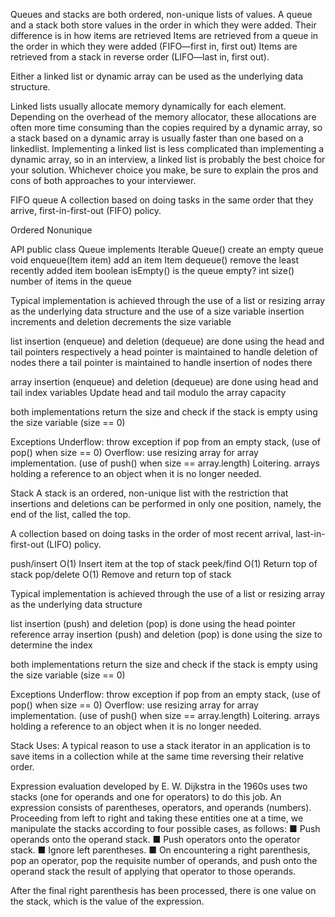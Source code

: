 Queues and stacks are both ordered, non-unique lists of values.
A queue and a stack both store values in the order in which they were added.
Their difference is in how items are retrieved
Items are retrieved from a queue in the order in which they were added (FIFO—first in, first out)
Items are retrieved from a stack in reverse order (LIFO—last in, first out).

Either a linked list or dynamic array can be used as the underlying data structure.

Linked lists usually allocate memory dynamically for each element. Depending on the overhead of the memory allocator, these allocations are often more time consuming than the copies required by a dynamic array, so a stack based on a dynamic array is usually faster than one based on a linkedlist. Implementing a linked list is less complicated than implementing a dynamic array, so in an interview, a linked list is probably the best choice for your solution. Whichever choice you make, be sure to explain the pros and cons of both approaches to your interviewer.


















FIFO queue
A collection based on doing tasks in the same order that they arrive, first-in-first-out (FIFO) policy.

Ordered
Nonunique

API
public class Queue<Item> implements Iterable<Item>
Queue()             create an empty queue
void enqueue(Item item)     add an item
Item dequeue()             remove the least recently added item
boolean isEmpty()         is the queue empty?
int size()             number of items in the queue


Typical implementation is achieved through the use of a list or resizing array as the underlying data structure and the use of a size variable
insertion increments and deletion decrements the size variable

list insertion (enqueue) and deletion (dequeue) are done using the head and tail pointers respectively
a head pointer is maintained to handle deletion of nodes there
a tail pointer is maintained to handle insertion of nodes there

array insertion (enqueue) and deletion (dequeue) are done using head and tail index variables
    Update head and tail modulo the array capacity

both implementations return the size and check if the stack is empty using the size variable (size == 0)


Exceptions
Underflow:  throw exception if pop from an empty stack, (use of pop() when size == 0)
Overflow:  use resizing array for array implementation. (use of push() when size == array.length)
Loitering.  arrays holding a reference to an object when it is no longer needed.




















Stack
A stack is an ordered, non-unique list with the restriction that insertions and deletions can be performed in only one position, namely, the end of the list, called the top.

A collection based on doing tasks in the order of most recent arrival, last-in-first-out (LIFO) policy.



push/insert    O(1)    Insert item at the top of stack
peek/find    O(1)    Return top of stack
pop/delete    O(1)    Remove and return top of stack



Typical implementation is achieved through the use of a list or resizing array as the underlying data structure

list insertion (push) and deletion (pop) is done using the head pointer reference
array insertion (push) and deletion (pop) is done using the size to determine the index

both implementations return the size and check if the stack is empty using the size variable (size == 0)


Exceptions
Underflow:  throw exception if pop from an empty stack, (use of pop() when size == 0)
Overflow:  use resizing array for array implementation. (use of push() when size == array.length)
Loitering.  arrays holding a reference to an object when it is no longer needed.



Stack Uses:
A typical reason to use a stack iterator in an application is to save items in a collection while at the same time reversing their relative order.

Expression evaluation
developed by E. W. Dijkstra in the 1960s
uses two stacks (one for operands and one for operators) to do this job. An expression consists of parentheses, operators, and operands (numbers). Proceeding from left to right and taking these entities one at a time,
we manipulate the stacks according to four possible cases, as follows:
■ Push operands onto the operand stack.
■ Push operators onto the operator stack.
■ Ignore left parentheses.
■ On encountering a right parenthesis, pop an operator, pop the requisite number
of operands, and push onto the operand stack the result of applying that operator to those operands.

After the final right parenthesis has been processed, there is one value on the stack,
which is the value of the expression.
